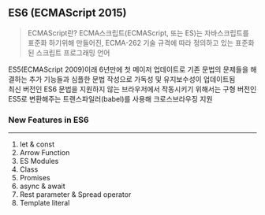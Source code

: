 ## ES6 (ECMAScript 2015)

> ECMAScript란?
> ECMA스크립트(ECMAScript, 또는 ES)는 자바스크립트를 표준화 하기위해 만들어진, ECMA-262 기술 규격에 따라 정의하고 있는 표준화된 스크립트 프로그래밍 언어

ES5(ECMAScript 2009)이래 6년만에 첫 메이저 업데이트로 기존 문법의 문제들을 해결하는 추가 기능들과 심플한 문법 작성으로 가독성 및 유지보수성이 업데이트됨</br>
최신 버전인 ES6 문법을 지원하지 않는 브라우저에서 작동시키기 위해서는 구형 버전인 ES5로 변환해주는 트랜스파일러(babel)를 사용해 크로스브라우징 지원

### New Features in ES6

---

1. let & const
2. Arrow Function
3. ES Modules
4. Class
5. Promises
6. async & await
7. Rest parameter & Spread operator
8. Template literal
